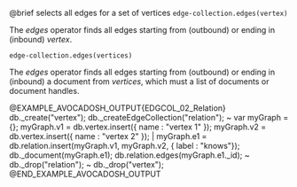 

@brief selects all edges for a set of vertices
`edge-collection.edges(vertex)`

The *edges* operator finds all edges starting from (outbound) or ending
in (inbound) *vertex*.

`edge-collection.edges(vertices)`

The *edges* operator finds all edges starting from (outbound) or ending
in (inbound) a document from *vertices*, which must a list of documents
or document handles.

@EXAMPLE_AVOCADOSH_OUTPUT{EDGCOL_02_Relation}
  db._create("vertex");
  db._createEdgeCollection("relation");
~ var myGraph = {};
  myGraph.v1 = db.vertex.insert({ name : "vertex 1" });
  myGraph.v2 = db.vertex.insert({ name : "vertex 2" });
| myGraph.e1 = db.relation.insert(myGraph.v1, myGraph.v2,
                                  { label : "knows"});
  db._document(myGraph.e1);
  db.relation.edges(myGraph.e1._id);
~ db._drop("relation");
~ db._drop("vertex");
@END_EXAMPLE_AVOCADOSH_OUTPUT


